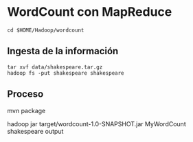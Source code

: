 # WordCount con MapReduce

```
cd $HOME/Hadoop/wordcount
```

## Ingesta de la información
```
tar xvf data/shakespeare.tar.gz
hadoop fs -put shakespeare shakespeare
```

## Proceso

mvn package

hadoop jar target/wordcount-1.0-SNAPSHOT.jar MyWordCount shakespeare output